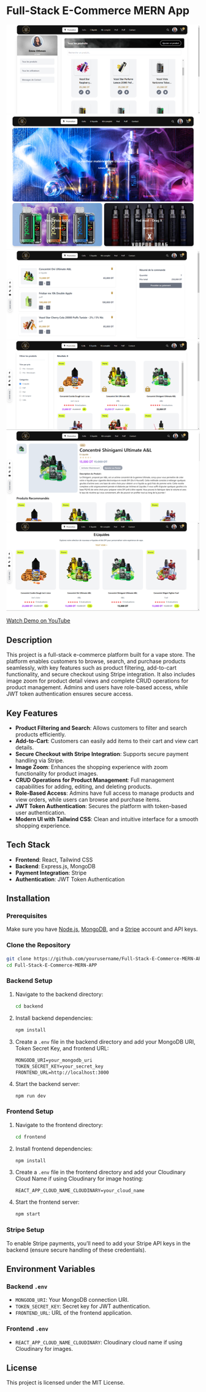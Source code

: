 # Full-Stack E-Commerce MERN App


![Admin Panel](photo/admin_panel.PNG)
![Banner in Home Page](photo/banner_in_home_page.PNG)
![Le Panier](photo/le_panier.PNG)
![Product Category](photo/product_category.PNG)
![Product Details](photo/product_details.PNG)
![Product in Home Page](photo/product_in_home_page.PNG)

[Watch Demo on YouTube](https://www.youtube.com/watch?v=9yBf5LDiSpw&t=7s&ab_channel=emnaothmen)

## Description

This project is a full-stack e-commerce platform built for a vape store. The platform enables customers to browse, search, and purchase products seamlessly, with key features such as product filtering, add-to-cart functionality, and secure checkout using Stripe integration. It also includes image zoom for product detail views and complete CRUD operations for product management. Admins and users have role-based access, while JWT token authentication ensures secure access.

## Key Features

- **Product Filtering and Search**: Allows customers to filter and search products efficiently.
- **Add-to-Cart**: Customers can easily add items to their cart and view cart details.
- **Secure Checkout with Stripe Integration**: Supports secure payment handling via Stripe.
- **Image Zoom**: Enhances the shopping experience with zoom functionality for product images.
- **CRUD Operations for Product Management**: Full management capabilities for adding, editing, and deleting products.
- **Role-Based Access**: Admins have full access to manage products and view orders, while users can browse and purchase items.
- **JWT Token Authentication**: Secures the platform with token-based user authentication.
- **Modern UI with Tailwind CSS**: Clean and intuitive interface for a smooth shopping experience.

## Tech Stack

- **Frontend**: React, Tailwind CSS
- **Backend**: Express.js, MongoDB
- **Payment Integration**: Stripe
- **Authentication**: JWT Token Authentication

## Installation

### Prerequisites

Make sure you have [Node.js](https://nodejs.org/), [MongoDB](https://www.mongodb.com/), and a [Stripe](https://stripe.com/) account and API keys.

### Clone the Repository

```bash
git clone https://github.com/yourusername/Full-Stack-E-Commerce-MERN-APP.git
cd Full-Stack-E-Commerce-MERN-APP
```

### Backend Setup

1. Navigate to the backend directory:
    ```bash
    cd backend
    ```

2. Install backend dependencies:
    ```bash
    npm install
    ```

3. Create a `.env` file in the backend directory and add your MongoDB URI, Token Secret Key, and frontend URL:

    ```plaintext
    MONGODB_URI=your_mongodb_uri
    TOKEN_SECRET_KEY=your_secret_key
    FRONTEND_URL=http://localhost:3000
    ```

4. Start the backend server:
    ```bash
    npm run dev
    ```

### Frontend Setup

1. Navigate to the frontend directory:
    ```bash
    cd frontend
    ```

2. Install frontend dependencies:
    ```bash
    npm install
    ```

3. Create a `.env` file in the frontend directory and add your Cloudinary Cloud Name if using Cloudinary for image hosting:

    ```plaintext
    REACT_APP_CLOUD_NAME_CLOUDINARY=your_cloud_name
    ```

4. Start the frontend server:
    ```bash
    npm start
    ```

### Stripe Setup

To enable Stripe payments, you’ll need to add your Stripe API keys in the backend (ensure secure handling of these credentials).

## Environment Variables

### Backend `.env`

- `MONGODB_URI`: Your MongoDB connection URI.
- `TOKEN_SECRET_KEY`: Secret key for JWT authentication.
- `FRONTEND_URL`: URL of the frontend application.

### Frontend `.env`

- `REACT_APP_CLOUD_NAME_CLOUDINARY`: Cloudinary cloud name if using Cloudinary for images.

## License

This project is licensed under the MIT License.
